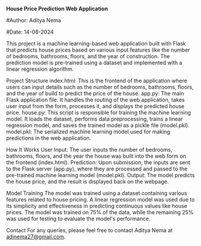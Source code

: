 **House Price Prediction Web Application**

#Author: Aditya Nema

#Date: 14-08-2024

This project is a machine learning-based web application built with Flask that predicts house prices based on various input features like the number of bedrooms, bathrooms, floors, and the year of construction. The prediction model is pre-trained using a dataset and implemented with a linear regression algorithm.

Project Structure
index.html: This is the frontend of the application where users can input details such as the number of bedrooms, bathrooms, floors, and the year of build to predict the price of the house.
app.py: The main Flask application file. It handles the routing of the web application, takes user input from the form, processes it, and displays the predicted house price.
house.py: This script is responsible for training the machine learning model. It loads the dataset, performs data preprocessing, trains a linear regression model, and saves the trained model as a pickle file (model.pkl).
model.pkl: The serialized machine learning model used for making predictions in the web application.


How It Works
User Input: The user inputs the number of bedrooms, bathrooms, floors, and the year the house was built into the web form on the frontend (index.html).
Prediction: Upon submission, the inputs are sent to the Flask server (app.py), where they are processed and passed to the pre-trained machine learning model (model.pkl).
Output: The model predicts the house price, and the result is displayed back on the webpage.

Model Training
The model was trained using a dataset containing various features related to house pricing.
A linear regression model was used due to its simplicity and effectiveness in predicting continuous values like house prices.
The model was trained on 75% of the data, while the remaining 25% was used for testing to evaluate the model's performance.

Contact
For any queries, please feel free to contact Aditya Nema at adinema27@gmail.com.



